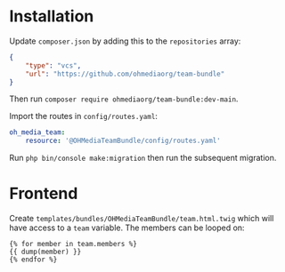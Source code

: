 # Installation

Update `composer.json` by adding this to the `repositories` array:

```json
{
    "type": "vcs",
    "url": "https://github.com/ohmediaorg/team-bundle"
}
```

Then run `composer require ohmediaorg/team-bundle:dev-main`.

Import the routes in `config/routes.yaml`:

```yaml
oh_media_team:
    resource: '@OHMediaTeamBundle/config/routes.yaml'
```

Run `php bin/console make:migration` then run the subsequent migration.

# Frontend

Create `templates/bundles/OHMediaTeamBundle/team.html.twig` which will have access
to a `team` variable. The members can be looped on:

```twig
{% for member in team.members %}
{{ dump(member) }}
{% endfor %}
```
